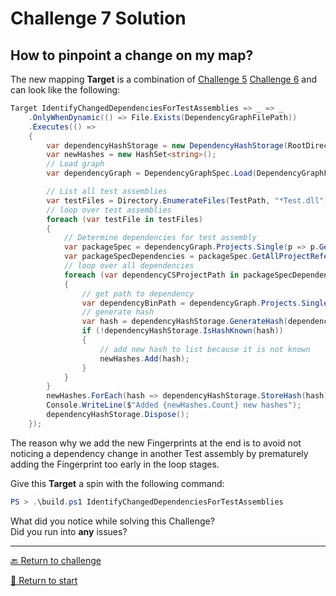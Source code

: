 # Challenge 7 Solution

## How to pinpoint a change on my map?

The new mapping **Target** is a combination of [Challenge 5](../challenge5.md) [Challenge 6](../challenge6.md) and can look like the following:

```csharp
Target IdentifyChangedDependenciesForTestAssemblies => _ => _
    .OnlyWhenDynamic(() => File.Exists(DependencyGraphFilePath))
    .Executes(() =>
    {
        var dependencyHashStorage = new DependencyHashStorage(RootDirectory);
        var newHashes = new HashSet<string>();
        // Load graph
        var dependencyGraph = DependencyGraphSpec.Load(DependencyGraphFilePath);

        // List all test assemblies
        var testFiles = Directory.EnumerateFiles(TestPath, "*Test.dll");
        // loop over test assemblies
        foreach (var testFile in testFiles)
        {
            // Determine dependencies for test assembly
            var packageSpec = dependencyGraph.Projects.Single(p => p.GetBinPath() == testFile);
            var packageSpecDependencies = packageSpec.GetAllProjectReferences(dependencyGraph);
            // loop over all dependencies
            foreach (var dependencyCSProjectPath in packageSpecDependencies)
            { 
                // get path to dependency
                var dependencyBinPath = dependencyGraph.Projects.Single(p => p.FilePath == dependencyCSProjectPath).GetBinPath();
                // generate hash
                var hash = dependencyHashStorage.GenerateHash(dependencyBinPath);
                if (!dependencyHashStorage.IsHashKnown(hash))
                {
                    // add new hash to list because it is not known
                    newHashes.Add(hash);
                }
            }
        }
        newHashes.ForEach(hash => dependencyHashStorage.StoreHash(hash));
        Console.WriteLine($"Added {newHashes.Count} new hashes");
        dependencyHashStorage.Dispose();
    });
```

The reason why we add the new Fingerprints at the end is to avoid not noticing a dependency change in another Test assembly by prematurely adding the Fingerprint too early in the loop stages.

Give this **Target** a spin with the following command:

```powershell
PS > .\build.ps1 IdentifyChangedDependenciesForTestAssemblies
```

What did you notice while solving this Challenge?  
Did you run into **any** issues?

---------------------------------------
[🔙 Return to challenge](../challenge7.md)

[🚦 Return to start](../start.md)